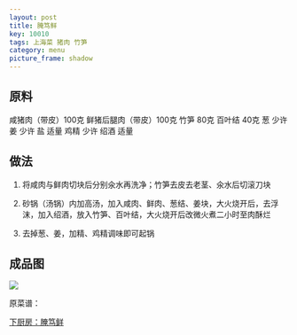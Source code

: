 ```yaml
---
layout: post
title: 腌笃鲜
key: 10010
tags: 上海菜 猪肉 竹笋
category: menu
picture_frame: shadow
---
```


## 原料

咸猪肉（带皮）100克
鲜猪后腿肉（带皮）100克
竹笋	80克
百叶结	40克
葱	少许
姜	少许
盐	适量
鸡精 少许
绍酒	适量<!--more-->

## 做法

1. 将咸肉与鲜肉切块后分别氽水再洗净；竹笋去皮去老茎、氽水后切滚刀块

2. 砂锅（汤锅）内加高汤，加入咸肉、鲜肉、葱结、姜块，大火烧开后，去浮沫，加入绍酒，放入竹笋、百叶结，大火烧开后改微火煮二小时至肉酥烂

3. 去掉葱、姜，加精、鸡精调味即可起锅

## 成品图

![](https://s3-us-west-1.amazonaws.com/menchi.xyz/%E8%85%8C%E7%AC%83%E9%B2%9C.jpg)

原菜谱：

[下厨房：腌笃鲜](https://www.xiachufang.com/recipe/22523/)